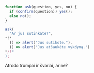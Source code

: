 
```js run
function ask(question, yes, no) {
  if (confirm(question)) yes();
  else no();
}

ask(
  "Ar jus sutinkate?",
*!*
  () => alert("Jus sutikote."),
  () => alert("Jus atšaukėte vykdymą.")
*/!*
);
```

Atrodo trumpai ir švariai, ar ne?